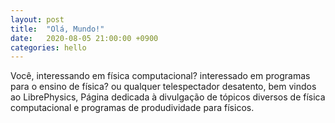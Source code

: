```yaml
---
layout: post
title:  "Olá, Mundo!"
date:   2020-08-05 21:00:00 +0900
categories: hello
---
```

Você, interessando em física computacional? interessado em programas para o ensino de física? ou qualquer telespectador desatento, bem vindos ao LibrePhysics, Página dedicada à divulgação de tópicos diversos de física computacional e programas de produdividade para físicos. 

